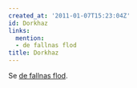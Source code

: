 ```yaml
---
created_at: '2011-01-07T15:23:04Z'
id: Dorkhaz
links:
  mention:
  - de fallnas flod
title: Dorkhaz
---
```


Se [de fallnas flod].

  [de fallnas flod]: de_fallnas_flod
